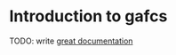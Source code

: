 # Introduction to gafcs

TODO: write [great documentation](http://jacobian.org/writing/great-documentation/what-to-write/)
